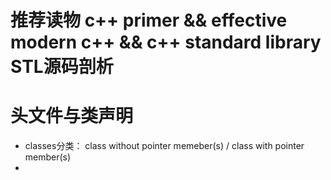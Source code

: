# 推荐读物 c++ primer  && effective modern c++ && c++ standard library  STL源码剖析
# 头文件与类声明

* classes分类： class without pointer memeber(s) / class with pointer member(s)
* 